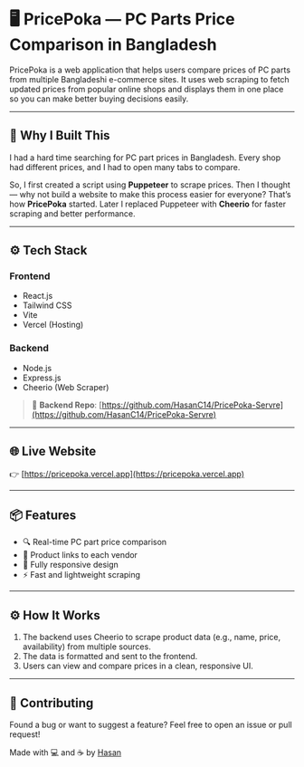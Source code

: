 # 🖥️ PricePoka — PC Parts Price Comparison in Bangladesh

PricePoka is a web application that helps users compare prices of PC parts from multiple Bangladeshi e-commerce sites. It uses web scraping to fetch updated prices from popular online shops and displays them in one place so you can make better buying decisions easily.

---

## 🧠 Why I Built This

I had a hard time searching for PC part prices in Bangladesh. Every shop had different prices, and I had to open many tabs to compare.

So, I first created a script using **Puppeteer** to scrape prices. Then I thought — why not build a website to make this process easier for everyone? That’s how **PricePoka** started. Later I replaced Puppeteer with **Cheerio** for faster scraping and better performance.

---

## ⚙️ Tech Stack

### Frontend

- React.js
- Tailwind CSS
- Vite
- Vercel (Hosting)

### Backend

- Node.js
- Express.js
- Cheerio (Web Scraper)

> 🔗 **Backend Repo**: [https://github.com/HasanC14/PricePoka-Servre](https://github.com/HasanC14/PricePoka-Servre)

---

## 🌐 Live Website

👉 [https://pricepoka.vercel.app](https://pricepoka.vercel.app)

---

## 📦 Features

- 🔍 Real-time PC part price comparison
- 🛒 Product links to each vendor
- 📱 Fully responsive design
- ⚡ Fast and lightweight scraping

---

## ⚙️ How It Works

1. The backend uses Cheerio to scrape product data (e.g., name, price, availability) from multiple sources.
2. The data is formatted and sent to the frontend.
3. Users can view and compare prices in a clean, responsive UI.

---

## 🙌 Contributing

Found a bug or want to suggest a feature? Feel free to open an issue or pull request!

Made with 💻 and ☕ by [Hasan](https://hasan-chowdhury.netlify.app/)
